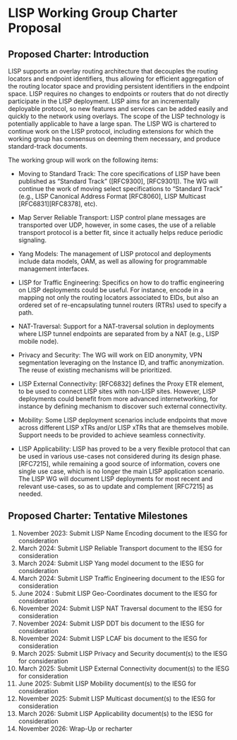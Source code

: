 # LISP Working Group Charter Proposal


## Proposed Charter: Introduction

LISP supports an overlay routing architecture that decouples the routing locators and endpoint identifiers, thus allowing for efficient aggregation of the routing locator space and providing persistent identifiers in the endpoint space. LISP requires no changes to endpoints or routers that do not directly participate in the LISP deployment. LISP aims for an incrementally deployable protocol, so new features and services can be added easily and quickly to the network using overlays. The scope of the LISP technology is potentially applicable to have a large span. The LISP WG is chartered to continue work on the LISP protocol, including extensions for which the working group has consensus on deeming them necessary, and produce standard-track documents.

The working group will work on the following items:

- Moving to Standard Track: The core specifications of LISP have been published as “Standard Track” ([RFC9300], [RFC9301]). The WG will continue the work of moving select specifications to “Standard Track” (e.g., LISP Canonical Address Format [RFC8060], LISP Multicast [RFC6831][RFC8378], etc).

- Map Server Reliable Transport: LISP control plane messages are transported over UDP, however, in some cases, the use of a reliable transport protocol is a better fit, since it actually helps reduce periodic signaling. 

- Yang Models: The management of LISP protocol and deployments include data models, OAM, as well as allowing for programmable management interfaces.

- LISP for Traffic Engineering: Specifics on how to do traffic engineering on LISP deployments could be useful. For instance, encode in a mapping not only the routing locators associated to EIDs, but also an ordered set of re-encapsulating tunnel routers (RTRs) used to specify a path.

- NAT-Traversal: Support for a NAT-traversal solution in deployments where LISP tunnel endpoints are separated from by a NAT (e.g., LISP mobile node).

- Privacy and Security: The WG will work on EID anonymity, VPN segmentation leveraging on the Instance ID, and traffic anonymization. The reuse of existing mechanisms will be prioritized.

- LISP External Connectivity: [RFC6832] defines the Proxy ETR element, to be used to connect LISP sites with non-LISP sites. However, LISP deployments could benefit from more advanced internetworking, for instance by defining mechanism to discover such external connectivity.

- Mobility: Some LISP deployment scenarios include endpoints that move across different LISP xTRs and/or LISP xTRs that are themselves mobile. Support needs to be provided to achieve seamless connectivity.

- LISP Applicability: LISP has proved to be a very flexible protocol that can be used in various use-cases not considered during its design phase. [RFC7215], while remaining a good source of information, covers one single use case, which is no longer the main LISP application scenario. The LISP WG will document LISP deployments for most recent and relevant use-cases, so as to update and complement [RFC7215] as needed.


## Proposed Charter: Tentative Milestones

1. November 2023: Submit LISP Name Encoding document to the IESG for consideration
2. March 2024: Submit LISP Reliable Transport document to the IESG for consideration
3. March 2024: Submit LISP Yang model document to the IESG for consideration
4. March 2024: Submit LISP Traffic Engineering document to the IESG for consideration
5. June 2024 : Submit LISP Geo-Coordinates document to the IESG for consideration
7. November 2024: Submit LISP NAT Traversal document to the IESG for consideration
8. November 2024: Submit LISP DDT bis document to the IESG for consideration
9. November 2024: Submit LISP LCAF bis document to the IESG for consideration
10. March 2025: Submit LISP Privacy and Security document(s) to the IESG for consideration
11. March 2025: Submit LISP External Connectivity document(s) to the IESG for consideration
12. June 2025: Submit LISP Mobility document(s) to the IESG for consideration
13. November 2025: Submit LISP Multicast document(s) to the IESG for consideration
14. March 2026: Submit LISP Applicability document(s) to the IESG for consideration
15. November 2026: Wrap-Up or recharter 
